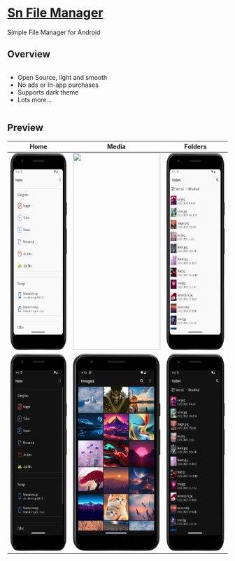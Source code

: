 # <a href="https://play.google.com/store/apps/details?id=com.sn.secretive">Sn File Manager</a>

Simple File Manager for Android

Overview
---



<div style="display:flex;">
    
- Open Source, light and smooth
- No ads or In-app purchases
- Supports dark theme
- Lots more...

</div>

Preview
---
| Home    | Media     | Folders     |
|--------------|---------------|--------------|
| <img src="https://github.com/emreesen27/Android-Sn-File-Manager/blob/assets/assets/home_ss.png?raw=true" width="200" height="450"></img> |<img src="https://github.com/emreesen27/Android-Sn-File-Manager/blob/assets/assets/image_ss.png?raw=true" width="200" height="450"></img> | <img src="https://github.com/emreesen27/Android-Sn-File-Manager/blob/assets/assets/folders_ss.png?raw=true" width="200" height="450"></img> |
| <img src="https://github.com/emreesen27/Android-Sn-File-Manager/blob/assets/assets/home_dark_ss.png?raw=true" width="200" height="450"></img> |<img src="https://github.com/emreesen27/Android-Sn-File-Manager/blob/assets/assets/images_dark_ss.png?raw=true" width="200" height="450"></img> | <img src="https://github.com/emreesen27/Android-Sn-File-Manager/blob/assets/assets/folders_dark_ss.png?raw=true" width="200" height="450"></img> |




